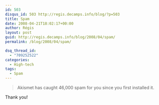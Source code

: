 ```yaml
---
id: 503
disqus_id: 503 http://regis.decamps.info/blog/?p=503
title: Spam
date: 2008-04-21T18:02:17+00:00
author: Régis
layout: post
guid: http://regis.decamps.info/blog/2008/04/spam/
permalink: /blog/2008/04/spam/

dsq_thread_id:
  - "709252522"
categories:
  - High-tech
tags:
  - Spam
---
```

> Akismet has caught 46,000 spam for you since you first installed it.

Thank you!
